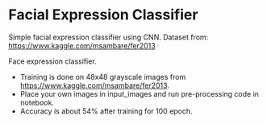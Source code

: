 # Facial Expression Classifier
Simple facial expression classifier using CNN. Dataset from: https://www.kaggle.com/msambare/fer2013

Face expression classifier.
- Training is done on 48x48 grayscale images from https://www.kaggle.com/msambare/fer2013.
- Place your own images in input_images and run pre-processing code in notebook.
- Accuracy is about 54% after training for 100 epoch.
